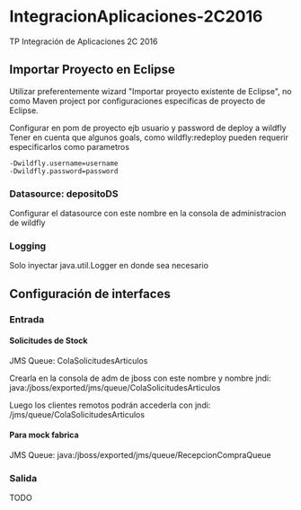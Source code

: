 # IntegracionAplicaciones-2C2016
TP Integración de Aplicaciones 2C 2016

## Importar Proyecto en Eclipse

Utilizar preferentemente wizard "Importar proyecto existente de Eclipse", no
como Maven project por configuraciones especificas de proyecto de Eclipse.

Configurar en pom de proyecto ejb usuario y password de deploy a wildfly
Tener en cuenta que algunos goals, como wildfly:redeploy pueden requerir
especificarlos como parametros 

```
-Dwildfly.username=username
-Dwildfly.password=password
```

### Datasource: depositoDS

Configurar el datasource con este nombre en la consola de administracion de wildfly

### Logging

Solo inyectar java.util.Logger en donde sea necesario

## Configuración de interfaces

### Entrada

#### Solicitudes de Stock

JMS Queue: ColaSolicitudesArticulos

Crearla en la consola de adm de jboss con este nombre y nombre jndi: 
java:/jboss/exported/jms/queue/ColaSolicitudesArticulos

Luego los clientes remotos podrán accederla con jndi:
/jms/queue/ColaSolicitudesArticulos

#### Para mock fabrica

JMS Queue: java:/jboss/exported/jms/queue/RecepcionCompraQueue

### Salida

TODO
